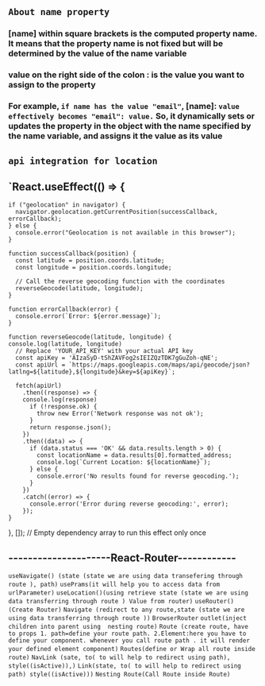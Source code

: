 ## `About name property`

### [name] within square brackets is the computed property name. It means that the property name is not fixed but will be determined by the value of the name variable

### value on the right side of the colon : is the value you want to assign to the property

### For example, `if name has the value "email"`, [name]: `value effectively becomes "email": value.` So, it dynamically sets or updates the property in the object with the name specified by the name variable, and assigns it the value as its value
## `api integration for location`
 ## `React.useEffect(() => {
    if ("geolocation" in navigator) {
      navigator.geolocation.getCurrentPosition(successCallback, errorCallback);
    } else {
      console.error("Geolocation is not available in this browser");
    }

    function successCallback(position) {
      const latitude = position.coords.latitude;
      const longitude = position.coords.longitude;
    
      // Call the reverse geocoding function with the coordinates
      reverseGeocode(latitude, longitude);
    }
    
    function errorCallback(error) {
      console.error(`Error: ${error.message}`);
    }
    
    function reverseGeocode(latitude, longitude) {
    console.log(latitude, longitude)
      // Replace 'YOUR_API_KEY' with your actual API key
      const apiKey = 'AIzaSyD-tShZAVFog2sIEIZQzTDK7gGuZoh-qNE';
      const apiUrl = `https://maps.googleapis.com/maps/api/geocode/json?latlng=${latitude},${longitude}&key=${apiKey}`;
    
      fetch(apiUrl)
        .then((response) => {
        console.log(response)
          if (!response.ok) {
            throw new Error('Network response was not ok');
          }
          return response.json();
        })
        .then((data) => {
          if (data.status === 'OK' && data.results.length > 0) {
            const locationName = data.results[0].formatted_address;
            console.log(`Current Location: ${locationName}`);
          } else {
            console.error('No results found for reverse geocoding.');
          }
        })
        .catch((error) => {
          console.error('Error during reverse geocoding:', error);
        });
    }
  }, []); // Empty dependency array to run this effect only once
## ---------------------React-Router------------
`useNavigate() (state (state we are using data transefering through route ), path)`
`usePrams(it will help you to access data from urlParameter)`
`useLocation()(using retrieve state (state we are using data transferring through route ) Value from router)`
`useRouter() (Create Router)`
`Navigate (redirect to any route,state (state we are using data transferring through route ))`
`BrowserRouter`
`outlet(inject children into parent using  nesting route)`
`Route (create route, have to props 1. path=define your route path. 2.Element:here you have to define your component. whenever you call route path . it will render your defined element component)`
`Routes(define or Wrap all route inside route)`
`NavLink (sate, to( to will help to redirect using path), style((isActive)),)`
`Link(state, to( to will help to redirect using path) style((isActive)))`
`Nesting Route(Call Route inside Route)`
